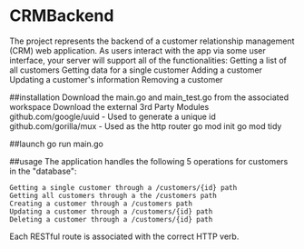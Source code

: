 # CRMBackend

The project represents the backend of a customer relationship management (CRM) web application. As users interact with the app via some user interface, your server will support all of the functionalities:
    Getting a list of all customers
    Getting data for a single customer
    Adding a customer
    Updating a customer's information
    Removing a customer

##installation
Download the main.go and main_test.go from the associated workspace
Download the external 3rd Party Modules
    github.com/google/uuid - Used to generate a unique id
    github.com/gorilla/mux - Used as the http router
go mod init
go mod tidy

##launch
go run main.go

##usage
The application handles the following 5 operations for customers in the "database":

    Getting a single customer through a /customers/{id} path
    Getting all customers through a the /customers path
    Creating a customer through a /customers path
    Updating a customer through a /customers/{id} path
    Deleting a customer through a /customers/{id} path
Each RESTful route is associated with the correct HTTP verb.
